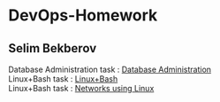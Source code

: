 # DevOps-Homework
<h2>Selim Bekberov</h2>
Database Administration task	: <a href="https://github.com/sbekberov/DevOps-Homework/tree/main/Database%20Administration"> Database Administration</a><br>
Linux+Bash task	: <a href="https://github.com/sbekberov/DevOps-Homework/tree/main/Linux%2BBash"> Linux+Bash</a><br>
Linux+Bash task	: <a href="https://github.com/sbekberov/DevOps-Homework/tree/main/Networks%20using%20Linux"> Networks using Linux</a><br>
               
               
               
